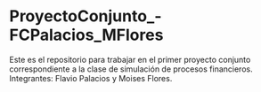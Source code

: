 # ProyectoConjunto_-FCPalacios_MFlores
Este es el repositorio para trabajar en el primer proyecto conjunto correspondiente a la clase de simulación de procesos financieros. Integrantes: Flavio Palacios y Moises Flores. 

